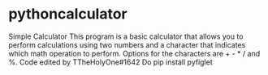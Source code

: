 # pythoncalculator
Simple Calculator
This program is a basic calculator that allows you to perform calculations using two numbers and a character that indicates which math operation to perform. 
Options for the characters are + - * / and %.
Code edited by TTheHolyOne#1642
Do pip install pyfiglet
